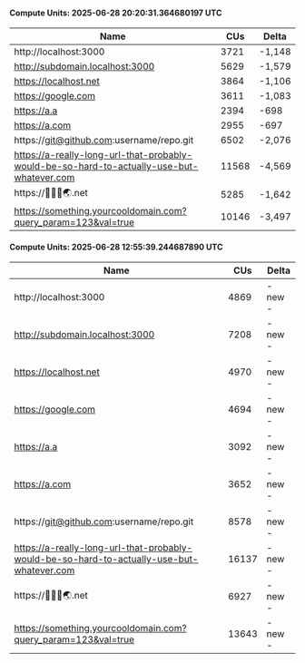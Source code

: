 #### Compute Units: 2025-06-28 20:20:31.364680197 UTC

| Name | CUs | Delta |
|------|------|-------|
| http://localhost:3000 | 3721 | -1,148 |
| http://subdomain.localhost:3000 | 5629 | -1,579 |
| https://localhost.net | 3864 | -1,106 |
| https://google.com | 3611 | -1,083 |
| https://a.a | 2394 | -698 |
| https://a.com | 2955 | -697 |
| https://git@github.com:username/repo.git | 6502 | -2,076 |
| https://a-really-long-url-that-probably-would-be-so-hard-to-actually-use-but-whatever.com | 11568 | -4,569 |
| https://🦝👀🍹🌏.net | 5285 | -1,642 |
| https://something.yourcooldomain.com?query_param=123&val=true | 10146 | -3,497 |

#### Compute Units: 2025-06-28 12:55:39.244687890 UTC

| Name | CUs | Delta |
|------|------|-------|
| http://localhost:3000 | 4869 | - new - |
| http://subdomain.localhost:3000 | 7208 | - new - |
| https://localhost.net | 4970 | - new - |
| https://google.com | 4694 | - new - |
| https://a.a | 3092 | - new - |
| https://a.com | 3652 | - new - |
| https://git@github.com:username/repo.git | 8578 | - new - |
| https://a-really-long-url-that-probably-would-be-so-hard-to-actually-use-but-whatever.com | 16137 | - new - |
| https://🦝👀🍹🌏.net | 6927 | - new - |
| https://something.yourcooldomain.com?query_param=123&val=true | 13643 | - new - |


